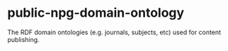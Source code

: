 # public-npg-domain-ontology
The RDF domain ontologies (e.g. journals, subjects, etc) used for content publishing.
